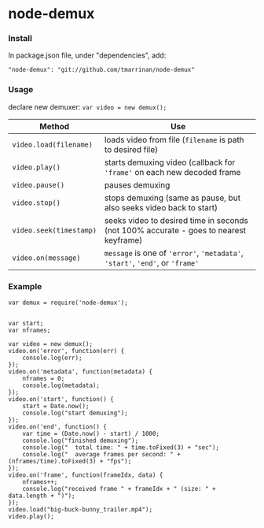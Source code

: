 node-demux
==========


### Install ###

In package.json file, under "dependencies", add:

`"node-demux": "git://github.com/tmarrinan/node-demux"`


### Usage ###

declare new demuxer: `var video = new demux();`

| Method                  | Use |
|-------------------------|-----|
| `video.load(filename)`  | loads video from file (`filename` is path to desired file) |
| `video.play()`          | starts demuxing video (callback for `'frame'` on each new decoded frame |
| `video.pause()`         | pauses demuxing |
| `video.stop()`          | stops demuxing (same as pause, but also seeks video back to start) |
| `video.seek(timestamp)` | seeks video to desired time in seconds (not 100% accurate - goes to nearest keyframe) |
| `video.on(message)`     | `message` is one of `'error'`, `'metadata'`, `'start'`, `'end'`, or `'frame'` |


### Example ###

```
var demux = require('node-demux');


var start;
var nframes;

var video = new demux();
video.on('error', function(err) {
    console.log(err);
});
video.on('metadata', function(metadata) {
	nframes = 0;
    console.log(metadata);
});
video.on('start', function() {
    start = Date.now();
    console.log("start demuxing");
});
video.on('end', function() {
    var time = (Date.now() - start) / 1000;
    console.log("finished demuxing");
    console.log("  total time: " + time.toFixed(3) + "sec");
    console.log("  average frames per second: " + (nframes/time).toFixed(3) + "fps");
});
video.on('frame', function(frameIdx, data) {
    nframes++;
    console.log("received frame " + frameIdx + " (size: " + data.length + ")");
});
video.load("big-buck-bunny_trailer.mp4");
video.play();
```
